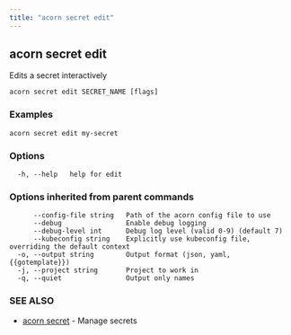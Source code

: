 ```yaml
---
title: "acorn secret edit"
---
```

## acorn secret edit

Edits a secret interactively

```
acorn secret edit SECRET_NAME [flags]
```

### Examples

```
acorn secret edit my-secret
```

### Options

```
  -h, --help   help for edit
```

### Options inherited from parent commands

```
      --config-file string   Path of the acorn config file to use
      --debug                Enable debug logging
      --debug-level int      Debug log level (valid 0-9) (default 7)
      --kubeconfig string    Explicitly use kubeconfig file, overriding the default context
  -o, --output string        Output format (json, yaml, {{gotemplate}})
  -j, --project string       Project to work in
  -q, --quiet                Output only names
```

### SEE ALSO

* [acorn secret](acorn_secret.md)	 - Manage secrets

